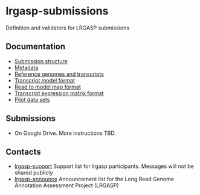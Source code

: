 # lrgasp-submissions
Definition and validators for LRGASP submissions

## Documentation
- [Submission structure](docs/submission.md)
- [Metadata](docs/metadata.md)
- [Reference genomes and transcripts](docs/reference-genomes.md)
- [Transcript model format](docs/model-format.md.md)
- [Read to model map format](docs/reads_transcript_map_format.md)
- [Transcript expression matrix format](docs/expression_matrix_format.md)
- [Pilot data sets](docs/pilot-data.md)

## Submissions
- On Google Drive. More instructions TBD.

## Contacts
- [lrgasp-support](mailto:lrgasp-support-group@ucsc.edu)
Support list for lrgasp participants. Messages will not be shared publicly
- [lrgasp-announce](mailto:lrgasp-announce-group@ucsc.edu)
Announcement list for the Long Read Genome Annotation Assessment Project (LRGASP)


